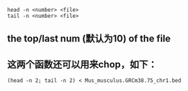     head -n <number> <file>
    tail -n <number> <file>
## the top/last num (默认为10) of the file

## 这两个函数还可以用来chop，如下：

    (head -n 2; tail -n 2) < Mus_musculus.GRCm38.75_chr1.bed

    
